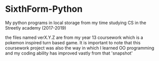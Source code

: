 # SixthForm-Python
My python programs in local storage from my time studying CS in the Streetly academy (2017-2019)

the files named verX.Y.Z are from my year 13 coursework which is a pokemon inspired turn based game. 
It is important to note that this coursework project was also the way in which I learned OO programming and my coding ability
has improved vastly from that 'snapshot'
